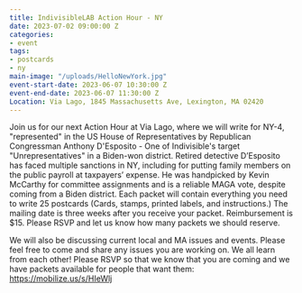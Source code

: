 ```yaml
---
title: IndivisibleLAB Action Hour - NY
date: 2023-07-02 09:00:00 Z
categories:
- event
tags:
- postcards
- ny
main-image: "/uploads/HelloNewYork.jpg"
event-start-date: 2023-06-07 10:30:00 Z
event-end-date: 2023-06-07 11:30:00 Z
Location: Via Lago, 1845 Massachusetts Ave, Lexington, MA 02420
---
```


Join us for our next Action Hour at Via Lago, where we will write for NY-4, "represented" in the US House of Representatives by Republican Congressman Anthony D'Esposito - One of Indivisible's target "Unrepresentatives" in a Biden-won district. Retired detective D’Esposito has faced multiple sanctions in NY, including for putting family members on the public payroll at taxpayers’ expense. He was handpicked by Kevin McCarthy for committee assignments and is a reliable MAGA vote, despite coming from a Biden district. Each packet will contain everything you need to write 25 postcards (Cards, stamps, printed labels, and instructions.) The mailing date is three weeks after you receive your packet. Reimbursement is $15. Please RSVP and let us know how many packets we should reserve.

We will also be discussing current local and MA issues and events. Please feel free to come and share any issues you are working on. We all learn from each other! Please RSVP so that we know that you are coming and we have packets available for people that want them: https://mobilize.us/s/HIeWlj
